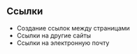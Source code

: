## Ссылки ##
- Создание ссылок между страницами
- Ссылки на другие сайты
- Ссылки на электронную почту